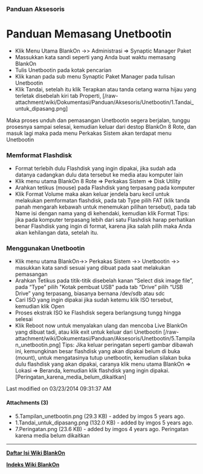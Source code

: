 ### Panduan Aksesoris
    
# Panduan Memasang Unetbootin
  * Klik Menu Utama BlankOn ->> Administrasi => Synaptic Manager Paket
  * Massukkan kata sandi seperti yang Anda buat waktu memasang BlankOn
  * Tulis Unetbootin pada kotak pencarian
  * Klik kanan pada sub menu Synaptic Paket Manager pada tulisan Unetbootin
  * Klik Tandai, setelah itu klik Terapkan atau tanda cetang warna hijau yang
      terletak disebelah kiri tab Properti,
[/raw-attachment/wiki/Dokumentasi/Panduan/Aksesoris/Unetbootin/1.Tandai_untuk_dipasang.png]

Maka proses unduh dan pemasangan Unetbootin segera berjalan, tunggu prosesnya
sampai selesai, kemudian keluar dari destop BlankOn 8 Rote, dan masuk lagi maka
pada menu Perkakas Sistem akan terdapat menu Unetbootin
### Memformat Flashdisk
  * Format terlebih dulu Flashdisk yang ingin dipakai, jika sudah ada datanya
      cadangkan dulu data tersebut ke media atau komputer lain
  * Klik menu utama BlankOn 8 Rote => Perkakas Sistem => Disk Utility
  * Arahkan tetikus (mouse) pada Flashdisk yang terpasang pada komputer
  * Klik Format Volume maka akan keluar jendela baru kecil untuk melakukan
      pemformatan flashdisk, pada tab Type pilih FAT (klik tanda panah mengarah
      kebawah untuk menemukan pilihan tersebut), pada tab Name isi dengan nama
      yang di kehendaki, kemudian klik Format
Tips: jika pada komputer terpasang lebih dari satu Flashdisk harap perhatikan
benar Flashdisk yang ingin di format, karena jika salah pilih maka Anda akan
kehilangan data, setelah itu.
### Menggunakan Unetbootin
  * Klik menu utama BlankOn->> Perkakas Sistem ->> Unetbootin ->> masukkan
      kata sandi sesuai yang dibuat pada saat melakukan pemasangan
  * Arahkan Tetikus pada titik-titik disebelah kanan “Select disk image
      file”, pada “Type” pilih "Kotak pembuat USB" pada tab “Drive” pilih “USB
      Drive” yang terpasang, biasanya bernana /dev/sdb atau sdc
  * Cari ISO yang ingin dipakai jika sudah ketemu klik ISO tersebut, kemudian
      klik Open
  * Proses ekstrak ISO ke Flashdisk segera berlangsung tungg hingga selesai
  * Klik Reboot now untuk menyalakan ulang dan mencoba Live BlankOn yang
      dibuat tadi, atau klik exit untuk keluar dari Unetbootin
[/raw-attachment/wiki/Dokumentasi/Panduan/Aksesoris/Unetbootin/5.Tampilan_unetbootin.png]
Tips: Jika keluar peringatan seperti gambar dibawah ini, kemungkinan besar
flashdisk yang akan dipakai belum di buka (mount), untuk mengatasinya tutup
unetbootin, kemudian silakan buka dulu flashdisk yang akan dipakai, caranya
klik menu utama BlankOn => Lokasi => Beranda, kemudian klik flashdisk yang
ingin dipakai.
[Peringatan_karena_media_belum_dikaitkan]

Last modified on 03/23/2014 09:31:37 AM
#### Attachments (3)
  * 5.Tampilan_unetbootin.png​ (29.3 KB) - added by imgos 5 years ago.
  * 1.Tandai_untuk_dipasang.png​ (132.0 KB) - added by imgos 5 years ago.
  * 7.Peringatan.png​ (23.6 KB) - added by imgos 4 years ago. Peringatan
      karena media belum dikaitkan

---
[**Daftar Isi Wiki BlankOn**](/DaftarIsi/README.md)
 
[**Indeks Wiki BlankOn**](/Indeks.md)
